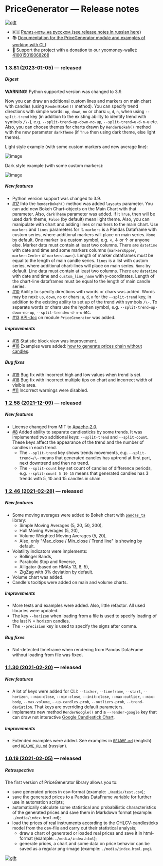 # PriceGenerator — Release notes

[![gift](https://badgen.net/badge/gift/donate/green)](https://yoomoney.ru/quickpay/shop-widget?writer=seller&targets=Donat%20(gift)%20for%20the%20authors%20of%20the%20PriceGenerator%20project&default-sum=999&button-text=13&payment-type-choice=on&successURL=https%3A%2F%2Ftim55667757.github.io%2FPriceGenerator%2F&quickpay=shop&account=410015019068268)

* 🇷🇺 [Релиз-ноты на русском (see release notes in russian here)](https://github.com/Tim55667757/PriceGenerator/blob/develop/CHANGELOG_RU.md)
* 📚 [Documentation for the PriceGenerator module and examples of working with CLI](https://github.com/Tim55667757/PriceGenerator/blob/master/README.md)
* 🎁 Support the project with a donation to our yoomoney-wallet: [410015019068268](https://yoomoney.ru/quickpay/shop-widget?writer=seller&targets=Donat%20(gift)%20for%20the%20authors%20of%20the%20PriceGenerator%20project&default-sum=999&button-text=13&payment-type-choice=on&successURL=https%3A%2F%2Ftim55667757.github.io%2FPriceGenerator%2F&quickpay=shop&account=410015019068268)


### [1.3.81 (2023-01-05)](https://github.com/Tim55667757/PriceGenerator/releases/tag/1.3.81) — released

##### Digest

**WARNING!** Python supported version was changed to 3.9.
 
Now you can draw an additional custom lines and markers on main chart with candles (using `RenderBokeh()` method). You can specify trend directions with simple words: `up`, `down`, `no` or chars: `u`, `d`, `n`, when using `--split-trend` key (in addition to the existing ability to identify trend with symbols `/\-`), e.g. `--split-trend=up-down-no-up`, `--split-trend=u-d-n-u` etc. Also, you can choose themes for charts drawn by `RenderBokeh()` method with the new parameter `darkTheme` (if `True` then using dark theme, else light theme).

Light style example (with some custom markers and new average line):

![image](https://user-images.githubusercontent.com/7660870/210442177-a7d9f2bd-e426-43bb-bf5d-bf66339ea56e.png)

Dark style example (with some custom markers):

![image](https://user-images.githubusercontent.com/7660870/210591393-3f36cb5f-a8fd-4c3c-a085-23177c8c464d.png)

##### New features

* Python version support was changed to 3.9.
* [#17](https://github.com/Tim55667757/PriceGenerator/issues/17) Into the `RenderBokeh()` method was added `layouts` parameter. You can add new Bokeh Chart-objects on the Main Chart with that parameter. Also, `darkTheme` parameter was added. If it `True`, then will be used dark theme, `False` (by default) mean light theme. Also, you can manipulate with chart and adding lines or markers to the main chart. Use `markers` and `lines` parameters for it. `markers` is a Pandas Dataframe with custom series, where additional markers will place on main series. `None` by default. One marker is a custom symbol, e.g. ×, ↓ or ↑ or anyone else. Marker data must contain at least two columns. There are `datetime` with date and time and some markers columns (`markersUpper`, `markersCenter` or `markersLower`). Length of marker dataframes must be equal to the length of main candle series. `lines` is a list with custom series, where additional chart-lines will place on main series. `None` by default. Line data must contain at least two columns. There are `datetime` with date and time and `custom_line_name` with y-coordinates. Length of the chart-line dataframes must be equal to the length of main candle series.
* [#10](https://github.com/Tim55667757/PriceGenerator/issues/10) Ability to specify directions with words or chars was added. Words may be next: `up`, `down`, `no` or chars: `u`, `d`, `n` for the `--split-trend` key, in addition to the existing ability to set up of the trend with symbols `/\-`. To separate words or chars use the hyphen symbol, e.g. `--split-trend=up-down-no-up`, `--split-trend=u-d-n-u` etc.
* [#13](https://github.com/Tim55667757/PriceGenerator/issues/13) [API-doc](https://tim55667757.github.io/PriceGenerator/docs/pricegenerator/PriceGenerator.html) on module `PriceGenerator` was added.

##### Improvements

* [#15](https://github.com/Tim55667757/PriceGenerator/issues/15) Statistic block view was improvement.
* [#16](https://github.com/Tim55667757/PriceGenerator/issues/16) Examples were added: [how to generate prices chain without candles](https://github.com/Tim55667757/PriceGenerator/issues/16#issuecomment-1287875048).

##### Bug fixes

* [#19](https://github.com/Tim55667757/PriceGenerator/issues/19) Bug fix with incorrect high and low values when trend is set.
* [#18](https://github.com/Tim55667757/PriceGenerator/issues/18) Bug fix with incorrect multiple tips on chart and incorrect width of visible area.
* [#11](https://github.com/Tim55667757/PriceGenerator/issues/11) Incorrect warnings were disabled.


### [1.2.58 (2021-12-09)](https://github.com/Tim55667757/PriceGenerator/releases/tag/1.2.58) — released

##### New features

* License changed from MIT to [Apache-2.0](https://www.apache.org/licenses/LICENSE-2.0).
* [#8](https://github.com/Tim55667757/PriceGenerator/issues/8) Added ability to separate candlesticks by some trends. It was implemented two additional keys: `--split-trend` and `--split-count`. These keys affect the appearance of the trend and the number of candles in each trend.
  * The `--split-trend` key shows trends movements, e.g. `--split-trend=/\-` means that generated candles has uptrend at first part, next downtrend and then no trend.
  * The `--split-count` key set count of candles of difference periods, e.g. `--split-count 5 10 15` means that generated candles has 3 trends with 5, 10 and 15 candles in chain.


### [1.2.46 (2021-02-28)](https://github.com/Tim55667757/PriceGenerator/releases/tag/1.2.46) — released

##### New features

* Some moving averages were added to Bokeh chart with [`pandas_ta`](https://github.com/Tim55667757/pandas-ta) library:
  * Simple Moving Averages (5, 20, 50, 200),
  * Hull Moving Averages (5, 20),
  * Volume Weighted Moving Averages (5, 20),
  * Also, only "Max_close / Min_close / Trend line" is showing by default.
* Volatility indicators were implements:
  * Bollinger Bands,
  * Parabolic Stop and Reverse,
  * Alligator (based on HMAs 13, 8, 5),
  * ZigZag with 3% deviation by default.
* Volume chart was added.
* Candle's tooltips were added on main and volume charts.

##### Improvements

* More tests and examples were added. Also, little refactor. All used libraries were updated.
* The key `--horizon` when loading from a file is used to specify loading of the last N = horizon candles.
* The `--precision` key is used to specify the signs after comma.

##### Bug fixes

* Not-detected timeframe when rendering from Pandas DataFrame without loading from file was fixed.


### [1.1.30 (2021-02-20)](https://github.com/Tim55667757/PriceGenerator/releases/tag/1.1.30) — released

##### New features

* A lot of keys were added for CLI: `--ticker`, `--timeframe`, `--start`, `--horizon`, `--max-close`, `--min-close`, `--init-close`, `--max-outlier`, `--max-body`, `--max-volume`, `--up-candles-prob`, `--outliers-prob`, `--trend-deviation`. That keys are overriding default parameters.
* Implements new method `RenderGoogle()` and a `--render-google` key that can draw not interactive [Google Candlestick Chart](https://developers.google.com/chart/interactive/docs/gallery/candlestickchart).

##### Improvements

* Extended examples were added. See examples in [`README.md`](https://github.com/Tim55667757/PriceGenerator/blob/master/README.md) (english) and [`README_RU.md`](https://github.com/Tim55667757/PriceGenerator/blob/master/README_RU.md) (russian).


### [1.0.19 (2021-02-05)](https://github.com/Tim55667757/PriceGenerator/releases/tag/1.0.19) — released

##### Retrospective

The first version of PriceGenerator library allows you to:
* save generated prices in csv-format (example: `./media/test.csv`);
* save the generated prices to a Pandas DataFrame variable for further use in automation scripts;
* automatically calculate some statistical and probabilistic characteristics of the generated prices and save them in Markdown format (example: `./media/index.html.md`);
* load the prices of real instruments according to the OHLCV-candlesticks model from the csv-file and carry out their statistical analysis;
  * draw a chart of generated or loaded real prices and save it in html-format (example: `./media/index.html`);
  * generate prices, a chart and some data on price behavior can be saved as a regular png-image (example: `./media/index.html.png`).

[![gift](https://badgen.net/badge/gift/donate/green)](https://yoomoney.ru/quickpay/shop-widget?writer=seller&targets=Donat%20(gift)%20for%20the%20authors%20of%20the%20PriceGenerator%20project&default-sum=999&button-text=13&payment-type-choice=on&successURL=https%3A%2F%2Ftim55667757.github.io%2FPriceGenerator%2F&quickpay=shop&account=410015019068268)
